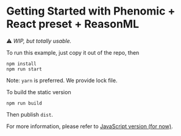# Getting Started with Phenomic + React preset + ReasonML

⚠️ _WIP, but totally usable._

To run this example, just copy it out of the repo, then

```console
npm install
npm run start
```

Note: `yarn` is preferred. We provide lock file.

To build the static version

```console
npm run build
```

Then publish `dist`.

For more information, please refer to
[JavaScript version (for now)](https://github.com/phenomic/phenomic/blob/master/packages/preset-react-app/docs/getting-started/README.md).
